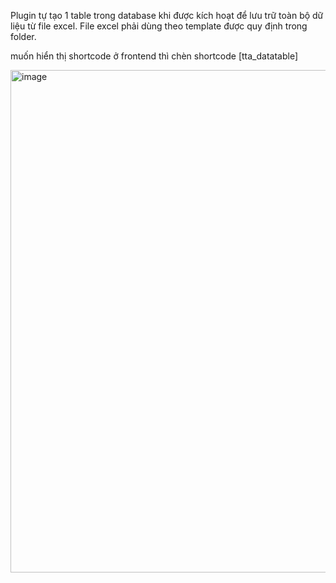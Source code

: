 Plugin tự tạo 1 table trong database khi được kích hoạt để lưu trữ toàn bộ dữ liệu từ file excel. File excel phải dùng theo template được quy định trong folder.

muốn hiển thị shortcode ở frontend thì chèn shortcode [tta_datatable]

<img width="804" alt="image" src="https://github.com/user-attachments/assets/67121bc2-151d-48c1-8ee2-5986c423e3d5">

